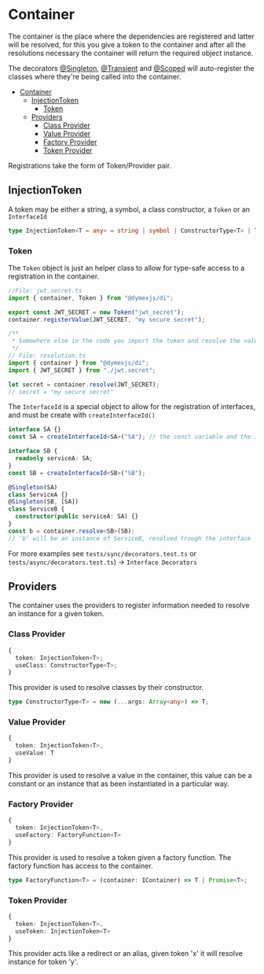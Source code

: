 # Container

The container is the place where the dependencies are registered and latter will be resolved, for this you give a token to the container and after all the resolutions necessary the container will return the required object instance.

The decorators [@Singleton](02-decorators.md#singleton), [@Transient](02-decorators.md##transient) and [@Scoped](02-decorators.md##scoped) will auto-register the classes where they're being called into the container.

<!-- TOC depthFrom:1 depthTo:3 -->

- [Container](#container)
  - [InjectionToken](#injectiontoken)
    - [Token](#token)
  - [Providers](#providers)
    - [Class Provider](#class-provider)
    - [Value Provider](#value-provider)
    - [Factory Provider](#factory-provider)
    - [Token Provider](#token-provider)

<!-- /TOC -->

Registrations take the form of Token/Provider pair.

## InjectionToken

A token may be either a string, a symbol, a class constructor, a `Token` or an `InterfaceId`

```typescript
type InjectionToken<T = any> = string | symbol | ConstructorType<T> | Token | InterfaceId<T>;
```

### Token

The `Token` object is just an helper class to allow for type-safe access to a registration in the container.

```typescript
//File: jwt.secret.ts
import { container, Token } from "@dymexjs/di";

export const JWT_SECRET = new Token("jwt_secret");
container.registerValue(JWT_SECRET, "my secure secret");

/**
 * Somewhere else in the code you import the token and resolve the value from the container
 */
// File: resolution.ts
import { container } from "@dymexjs/di";
import { JWT_SECRET } from "./jwt.secret";

let secret = container.resolve(JWT_SECRET);
// secret = "my secure secret"
```

The `InterfaceId` is a special object to allow for the registration of interfaces, and must be create with `createInterfaceId()`

```typescript
interface SA {}
const SA = createInterfaceId<SA>("SA"); // the const variable and the interface should have the same name

interface SB {
  readonly serviceA: SA;
}
const SB = createInterfaceId<SB>("SB");

@Singleton(SA)
class ServiceA {}
@Singleton(SB, [SA])
class ServiceB {
  constructor(public serviceA: SA) {}
}
const b = container.resolve<SB>(SB);
// 'b' will be an instance of ServiceB, resolved trough the interface
```

For more examples see `tests/sync/decorators.test.ts` or `tests/async/decorators.test.ts`) -> `Interface Decorators`

## Providers

The container uses the providers to register information needed to resolve an instance for a given token.

### Class Provider

```typescript
{
  token: InjectionToken<T>;
  useClass: ConstructorType<T>;
}
```

This provider is used to resolve classes by their constructor.

```typescript
type ConstructorType<T> = new (...args: Array<any>) => T;
```

### Value Provider

```typescript
{
  token: InjectionToken<T>,
  useValue: T
}
```

This provider is used to resolve a value in the container, this value can be a constant or an instance that as been instantiated in a particular way.

### Factory Provider

```typescript
{
  token: InjectionToken<T>,
  useFactory: FactoryFunction<T>
}
```

This provider is used to resolve a token given a factory function. The factory function has access to the container.

```typescript
type FactoryFunction<T> = (container: IContainer) => T | Promise<T>;
```

### Token Provider

```typescript
{
  token: InjectionToken<T>,
  useToken: InjectionToken<T>
}
```

This provider acts like a redirect or an alias, given token 'x' it will resolve instance for token 'y'.
